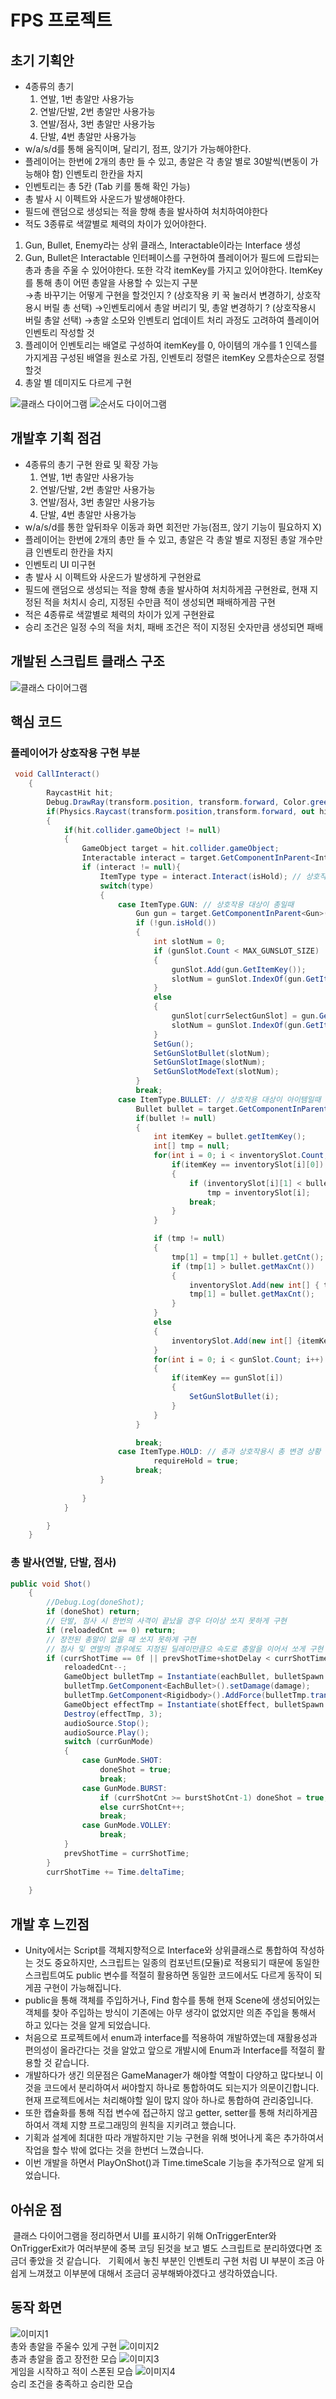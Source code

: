 # FPS 프로젝트 

## 초기 기획안
- 4종류의 총기
    1. 연발, 1번 총알만 사용가능
    2. 연발/단발, 2번 총알만 사용가능
    3. 연발/점사, 3번 총알만 사용가능
    4. 단발, 4번 총알만 사용가능
- w/a/s/d를 통해 움직이며, 달리기, 점프, 앉기가 가능해야한다.
- 플레이어는 한번에 2개의 총만 들 수 있고, 총알은 각 총알 별로 30발씩(변동이 가능해야 함) 인벤토리 한칸을 차지
- 인벤토리는 총 5칸 (Tab 키를 통해 확인 가능)
- 총 발사 시 이펙트와 사운드가 발생해야한다.
- 필드에 랜덤으로 생성되는 적을 향해 총을 발사하여 처치하여야한다
- 적도 3종류로 색깔별로 체력의 차이가 있어야한다.

1. Gun, Bullet, Enemy라는 상위 클래스, Interactable이라는 Interface 생성
2. Gun, Bullet은 Interactable 인터페이스를 구현하여 플레이어가 필드에 드랍되는 총과 총을 주울 수 있어야한다. 또한 각각 itemKey를 가지고 있어야한다. ItemKey를 통해 총이 어떤 총알을 사용할 수 있는지 구분<br/>
&rarr;총 바꾸기는 어떻게 구현을 할것인지 ? (상호작용 키 꾹 눌러서 변경하기, 상호작용시 버릴 총 선택)
&rarr;인벤토리에서 총알 버리기 및, 총알 변경하기 ? (상호작용시 버릴 총알 선택)
&rarr;총알 소모와 인벤토리 업데이트 처리 과정도 고려하여 플레이어 인벤토리 작성할 것
3. 플레이어 인벤토리는 배열로 구성하여 itemKey를 0, 아이템의 개수를 1 인덱스를 가지게끔 구성된 배열을 원소로 가짐, 인벤토리 정렬은 itemKey 오름차순으로 정렬할것
4. 총알 별 데미지도 다르게 구현

![클래스 다이어그램](/FPS.jpg)
![순서도 다이어그램](/FPS_순서.jpg)

## 개발후 기획 점검
- 4종류의 총기 구현 완료 및 확장 가능
    1. 연발, 1번 총알만 사용가능
    2. 연발/단발, 2번 총알만 사용가능
    3. 연발/점사, 3번 총알만 사용가능
    4. 단발, 4번 총알만 사용가능
- w/a/s/d를 통한 앞뒤좌우 이동과 화면 회전만 가능(점프, 앉기 기능이 필요하지 X)
- 플레이어는 한번에 2개의 총만 들 수 있고, 총알은 각 총알 별로 지정된 총알 개수만큼 인벤토리 한칸을 차지
- 인벤토리 UI 미구현
- 총 발사 시 이펙트와 사운드가 발생하게 구현완료
- 필드에 랜덤으로 생성되는 적을 향해 총을 발사하여 처치하게끔 구현완료, 현재 지정된 적을 처치시 승리, 지정된 수만큼 적이 생성되면 패배하게끔 구현
- 적은 4종류로 색깔별로 체력의 차이가 있게 구현완료
- 승리 조건은 일정 수의 적을 처치, 패배 조건은 적이 지정된 숫자만큼 생성되면 패배

## 개발된 스크립트 클래스 구조
![클래스 다이어그램](/FPS%20Real.jpg)

## 핵심 코드
### 플레이어가 상호작용 구현 부분
```C#
 void CallInteract()
    {
        RaycastHit hit;
        Debug.DrawRay(transform.position, transform.forward, Color.green, 10f);
        if(Physics.Raycast(transform.position,transform.forward, out hit, 10f))
        {   
            if(hit.collider.gameObject != null)
            {
                GameObject target = hit.collider.gameObject;
                Interactable interact = target.GetComponentInParent<Interactable>();
                if (interact != null){
                    ItemType type = interact.Interact(isHold); // 상호작용 후 상호작용한 대상이 어떤 타입인지 받아옴
                    switch(type)
                    {
                        case ItemType.GUN: // 상호작용 대상이 총일때
                            Gun gun = target.GetComponentInParent<Gun>();
                            if (!gun.isHold())
                            {
                                int slotNum = 0;
                                if (gunSlot.Count < MAX_GUNSLOT_SIZE)
                                {
                                    gunSlot.Add(gun.GetItemKey());
                                    slotNum = gunSlot.IndexOf(gun.GetItemKey());
                                }
                                else
                                {
                                    gunSlot[currSelectGunSlot] = gun.GetItemKey();
                                    slotNum = gunSlot.IndexOf(gun.GetItemKey());
                                }
                                SetGun();
                                SetGunSlotBullet(slotNum);
                                SetGunSlotImage(slotNum);
                                SetGunSlotModeText(slotNum);
                            }
                            break;
                        case ItemType.BULLET: // 상호작용 대상이 아이템일때
                            Bullet bullet = target.GetComponentInParent<Bullet>();
                            if(bullet != null)
                            {
                                int itemKey = bullet.getItemKey();
                                int[] tmp = null;
                                for(int i = 0; i < inventorySlot.Count; i++) {
                                    if(itemKey == inventorySlot[i][0])
                                    {
                                        if (inventorySlot[i][1] < bullet.getMaxCnt())
                                            tmp = inventorySlot[i];
                                        break;
                                    }
                                }

                                if (tmp != null)
                                {
                                    tmp[1] = tmp[1] + bullet.getCnt();
                                    if (tmp[1] > bullet.getMaxCnt())
                                    {
                                        inventorySlot.Add(new int[] { tmp[0], tmp[1] - bullet.getMaxCnt() });
                                        tmp[1] = bullet.getMaxCnt();
                                    }
                                }
                                else
                                {
                                    inventorySlot.Add(new int[] {itemKey, bullet.getCnt() });
                                }
                                for(int i = 0; i < gunSlot.Count; i++)
                                {
                                    if(itemKey == gunSlot[i])
                                    {
                                        SetGunSlotBullet(i);
                                    }
                                }
                            }

                            break;
                        case ItemType.HOLD: // 총과 상호작용시 총 변경 상황
                                requireHold = true;
                            break;
                    }
                   
                }
            }

        }
    }

```
### 총 발사(연발, 단발, 점사)
```C#
public void Shot()
    {
        //Debug.Log(doneShot);
        if (doneShot) return; 
        // 단발, 점사 시 한번의 사격이 끝났을 경우 더이상 쏘지 못하게 구현
        if (reloadedCnt == 0) return;
        // 장전된 총알이 없을 때 쏘지 못하게 구현
        // 점사 및 연발의 경우에도 지정된 딜레이만큼으 속도로 총알을 이어서 쏘게 구현
        if (currShotTime == 0f || prevShotTime+shotDelay < currShotTime) {
            reloadedCnt--;
            GameObject bulletTmp = Instantiate(eachBullet, bulletSpawn.transform);
            bulletTmp.GetComponent<EachBullet>().setDamage(damage);
            bulletTmp.GetComponent<Rigidbody>().AddForce(bulletTmp.transform.forward * shotPow, ForceMode.Impulse);
            GameObject effectTmp = Instantiate(shotEffect, bulletSpawn.transform);
            Destroy(effectTmp, 3);
            audioSource.Stop();
            audioSource.Play();
            switch (currGunMode)
            {
                case GunMode.SHOT:
                    doneShot = true;
                    break;
                case GunMode.BURST:
                    if (currShotCnt >= burstShotCnt-1) doneShot = true;
                    else currShotCnt++;
                    break;
                case GunMode.VOLLEY:
                    break;
            }
            prevShotTime = currShotTime;
        }
        currShotTime += Time.deltaTime;
        
    }
```


## 개발 후 느낀점
- Unity에서는 Script를 객체지향적으로 Interface와 상위클래스로 통합하여 작성하는 것도 중요하지만, 스크립트는 일종의 컴포넌트(모듈)로 적용되기 때문에 동일한 스크립트여도 public 변수를 적절히 활용하면 동일한 코드에서도 다르게 동작이 되게끔 구현이 가능해집니다. 
- public을 통해 객체를 주입하거나, Find 함수를 통해 현재 Scene에 생성되어있는 객체를 찾아 주입하는 방식이 기존에는 아무 생각이 없었지만 의존 주입을 통해서 하고 있다는 것을 알게 되었습니다.
- 처음으로 프로젝트에서 enum과 interface를 적용하여 개발하였는데 재활용성과 편의성이 올라간다는 것을 알았고 앞으로 개발시에 Enum과 Interface를 적절히 활용할 것 같습니다.
- 개발하다가 생긴 의문점은 GameManager가 해야할 역할이 다양하고 많다보니 이것을 코드에서 분리하여서 써야할지 하나로 통합하여도 되는지가 의문이긴합니다. 현재 프로젝트에서는 처리해야할 일이 많지 않아 하나로 통합하여 관리중입니다.
- 또한 캡슐화를 통해 직접 변수에 접근하지 않고 getter, setter를 통해 처리하게끔하여서 객체 지향 프로그래밍의 원칙을 지키려고 했습니다.
- 기획과 설계에 최대한 따라 개발하지만 기능 구현을 위해 벗어나게 혹은 추가하여서 작업을 할수 밖에 없다는 것을 한번더 느꼈습니다.
- 이번 개발을 하면서 PlayOnShot()과 Time.timeScale 기능을 추가적으로 알게 되었습니다.

## 아쉬운 점
&nbsp;클래스 다이어그램을 정리하면서 UI를 표시하기 위해 OnTriggerEnter와 OnTriggerExit가 여러부분에 중복 코딩 된것을 보고 별도 스크립트로 분리하였다면 조금더 좋았을 것 같습니다.
&nbsp; 기획에서 놓친 부분인 인벤토리 구현 처럼 UI 부분이 조금 아쉽게 느껴졌고 이부분에 대해서 조금더 공부해봐야겠다고 생각하였습니다.

## 동작 화면
![이미지1](/img1.png)<br/>
총와 총알을 주울수 있게 구현
![이미지2](/img2.png)<br/>
총과 총알을 줍고 장전한 모습
![이미지3](/img3.png)<br/>
게임을 시작하고 적이 스폰된 모습
![이미지4](/img4.png)<br/>
승리 조건을 충족하고 승리한 모습
